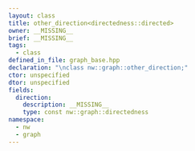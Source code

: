 ```yaml
---
layout: class
title: other_direction<directedness::directed>
owner: __MISSING__
brief: __MISSING__
tags:
  - class
defined_in_file: graph_base.hpp
declaration: "\nclass nw::graph::other_direction;"
ctor: unspecified
dtor: unspecified
fields:
  direction:
    description: __MISSING__
    type: const nw::graph::directedness
namespace:
  - nw
  - graph
---
```

